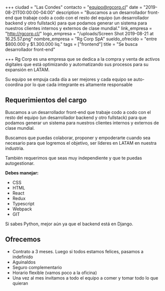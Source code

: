 +++
ciudad = "Las Condes"
contacto = "equipo@rgcorp.cl"
date = "2019-08-21T00:00:00-04:00"
description = "Buscamos a un desarrollador front-end que trabaje codo a codo con el resto del equipo (un desarrollador backend y otro fullstack) para que podamos generar un sistema para nuestros clientes internos y externos de clase mundial."
link_empresa = "http://rgcorp.cl/"
logo_empresa = "/uploads/Screen Shot 2019-08-21 at 16.25.57.png"
nombre_empresa = "Rg Corp SpA"
sueldo_ofrecido = "entre $800.000 y $1.300.000 liq."
tags = ["frontend"]
title = "Se busca desarrollador front-end"

+++
Rg Corp es una empresa que se dedica a la compra y venta de activos digitales que está optimizando y automatizando sus procesos para su expansión en LATAM.

Su equipo se empuja cada día a ser mejores y cada equipo se auto-coordina por lo que cada integrante es altamente responsable

## **Requerimientos del cargo**

Buscamos a un desarrollador front-end que trabaje codo a codo con el resto del equipo (un desarrollador backend y otro fullstack) para que podamos generar un sistema para nuestros clientes internos y externos de clase mundial.

Buscamos que puedas colaborar, proponer y empoderarte cuando sea necesario para que logremos el objetivo, ser líderes en LATAM en nuestra industria.

También requerimos que seas muy independiente y que te puedas autogestionar.

**Debes manejar:**

* CSS
* HTML
* React
* Redux
* Typescript
* Webpack
* GIT

Si sabes Python, mejor aún ya que el backend está en Django.

## Ofrecemos

* Contrato a 3 meses. Luego si todos estamos felices, pasamos a indefinido
* Aguinaldos
* Seguro complementario
* Horario flexible (vamos poco a la oficina)
* Una vez al mes invitamos a todo el equipo a comer y tomar todo lo que quieran